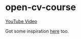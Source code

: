 # open-cv-course

[YouTube Video](https://www.youtube.com/watch?v=oXlwWbU8l2o&list=PLTfdoSfYVl1jWS05Yd_zHxvlxmRP7lZpn&index=4)

Got some inspiration [here](https://www.youtube.com/watch?v=01sAkU_NvOY&list=PLTfdoSfYVl1jWS05Yd_zHxvlxmRP7lZpn&index=2) too.
